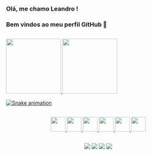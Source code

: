 ### Olá, me chamo Leandro !
### Bem vindos ao meu perfil GitHub 👋

 ##

<div>
<a href="https://github.com/LEANDROMAIERO">
<img height="150em" src="https://github-readme-stats.vercel.app/api?username=LEANDROMAIERO&show_icons=true&theme=radical&include_all_commits=true&count_private=true"/>
<img height="150em" src="https://github-readme-stats.vercel.app/api/top-langs/?username=LEANDROMAIERO&layout=compact&langs_count=7&theme=radical"/>
</div>

 
![Snake animation](https://github.com/LEANDROMAIERO/LEANDROMAIERO/blob/output/github-contribution-grid-snake.svg)
 
##
  <div align="center">
  <img src="https://cdn.jsdelivr.net/gh/devicons/devicon/icons/javascript/javascript-original.svg" width="40" height="40" />
  <img src="https://cdn.jsdelivr.net/gh/devicons/devicon/icons/typescript/typescript-original.svg" width="40" height="40"/>
  <img src="https://cdn.jsdelivr.net/gh/devicons/devicon/icons/react/react-original.svg"  width="40" height="40"/>
  <img src="https://cdn.jsdelivr.net/gh/devicons/devicon/icons/html5/html5-original.svg" width="40" height="40"/>
  <img src="https://cdn.jsdelivr.net/gh/devicons/devicon/icons/css3/css3-original.svg" width="40" height"40"/>
  <img src="https://cdn.jsdelivr.net/gh/devicons/devicon/icons/git/git-original.svg"  width="40" height"40"/>
  </div>

##

<div align="center">
<a href = "mailto:leandrogmaiero@gmail.com"><img src="https://img.shields.io/badge/-Gmail-%23333?style=for-the-badge&logo=gmail&logoColor=white" target="_blank"></a>
<a href="https://www.linkedin.com/in/leandro-g-maiero/" target="_blank"><img src="https://img.shields.io/badge/-LinkedIn-%230077B5?style=for-the-badge&logo=linkedin&logoColor=white" target="_blank"></a>
<a href="https://www.instagram.com/leandromaiero/" target="_blank"><img src="https://img.shields.io/badge/-Instagram-%23E4405F?style=for-the-badge&logo=instagram&logoColor=white" target="_blank"></a>
<a href="https://discord.gg/DTfvUHYRR9" target="_blank"><img src="https://img.shields.io/badge/Discord-7289DA?style=for-the-badge&logo=discord&logoColor=white" target="_blank"></a>
</div>
